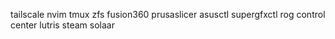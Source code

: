 tailscale
nvim
tmux
zfs
fusion360
prusaslicer
asusctl
supergfxctl
rog control center
lutris
steam
solaar

